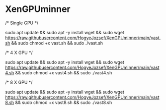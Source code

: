 # XenGPUminner

/*
Single GPU 
*/

sudo apt update && sudo apt -y install wget && sudo wget https://raw.githubusercontent.com/HogyeJozsef/XenGPUminner/main/vast.sh && sudo chmod +x vast.sh && sudo ./vast.sh

/*
4 X GPU
*/

sudo apt update && sudo apt -y install wget && sudo wget https://raw.githubusercontent.com/HogyeJozsef/XenGPUminner/main/vast4.sh && sudo chmod +x vast4.sh && sudo ./vast4.sh

/*
8 X GPU
*/

sudo apt update && sudo apt -y install wget && sudo wget https://raw.githubusercontent.com/HogyeJozsef/XenGPUminner/main/vast8.sh && sudo chmod +x vast8.sh && sudo ./vast8.sh
